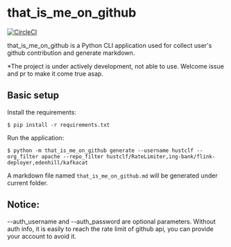 # that_is_me_on_github
[![CircleCI](https://circleci.com/gh/hustclf/that_is_me_on_github.svg?style=svg)](https://circleci.com/gh/hustclf/that_is_me_on_github)


that_is_me_on_github is a Python CLI application used for collect user's github contribution and generate markdown.

*The project is under actively development, not able to use. Welcome issue and pr to make it come true asap.


## Basic setup

Install the requirements:
```
$ pip install -r requirements.txt
```

Run the application:
```
$ python -m that_is_me_on_github generate --username hustclf --org_filter apache --repo_filter hustclf/RateLimiter,ing-bank/flink-deployer,edenhill/kafkacat
```
A markdown file named `that_is_me_on_github.md` will be generated under current folder.


## Notice:
--auth_username and --auth_password are optional parameters. 
Without auth info, it is easily to reach the rate limit of github api, you can provide your account to avoid it.